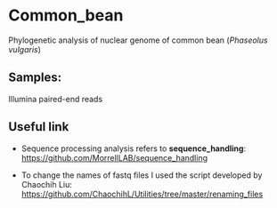# Common_bean

 Phylogenetic analysis of nuclear genome of common bean (*Phaseolus vulgaris*)

## Samples:

Illumina paired-end reads 

## Useful link
* Sequence processing analysis refers to __sequence_handling__:
https://github.com/MorrellLAB/sequence_handling

* To change the names of fastq files I used the script developed by Chaochih Liu: https://github.com/ChaochihL/Utilities/tree/master/renaming_files





